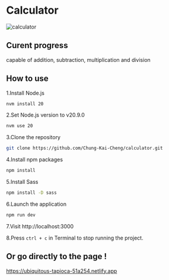 # Calculator
![calculator](https://github.com/njdhdl1223/calculator/assets/127296290/ad3dbf24-5b25-4dd6-8bab-e29e9b54f2bd)
## Curent progress
capable of addition, subtraction, multiplication and division
## How to use
1.Install Node.js
```bash
nvm install 20
```
2.Set Node.js version to v20.9.0
```bash
nvm use 20
```
3.Clone the repository
```bash
git clone https://github.com/Chung-Kai-Cheng/calculator.git
```
4.Install npm packages
```bash
npm install
```
5.Install Sass
```bash
npm install -D sass
```
6.Launch the application
```bash
npm run dev
```
7.Visit http://localhost:3000

8.Press ``` ctrl + c ``` in Terminal to stop running the project.

## Or go directly to the page !  
https://ubiquitous-tapioca-51a254.netlify.app
